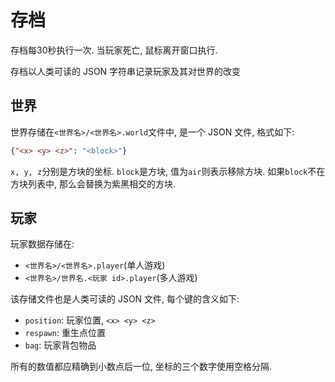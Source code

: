 # 存档
存档每30秒执行一次. 当玩家死亡, 鼠标离开窗口执行.

存档以人类可读的 JSON 字符串记录玩家及其对世界的改变

## 世界
世界存储在`<世界名>/<世界名>.world`文件中, 是一个 JSON 文件, 格式如下:
```json
{"<x> <y> <z>": "<block>"}
```
`x, y, z`分别是方块的坐标. `block`是方块, 值为`air`则表示移除方块. 如果`block`不在方块列表中, 那么会替换为紫黑相交的方块.

## 玩家
玩家数据存储在:

- `<世界名>/<世界名>.player`(单人游戏)
- `<世界名>/世界名.<玩家 id>.player`(多人游戏)

该存储文件也是人类可读的 JSON 文件, 每个键的含义如下:

- `position`: 玩家位置, `<x> <y> <z>`
- `respawn`: 重生点位置
- `bag`: 玩家背包物品

所有的数值都应精确到小数点后一位, 坐标的三个数字使用空格分隔.
